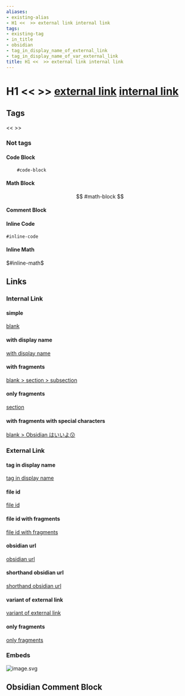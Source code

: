 ```yaml
---
aliases:
- existing-alias
- H1 <<  >> external link internal link
tags:
- existing-tag
- in_title
- obsidian
- tag_in_display_name_of_external_link
- tag_in_display_name_of_var_external_link
title: H1 <<  >> external link internal link
---
```

# H1 <<  >> [external link](https://example.com) [internal link]()

## Tags
<<  >>

### Not tags
#### Code Block
```
	#code-block
```

#### Math Block
$$
	#math-block
$$

#### Comment Block


#### Inline Code
`#inline-code`

#### Inline Math
$#inline-math$

## Links

### Internal Link
#### simple
[blank](blank.md)

#### with display name
[with display name](blank.md)

#### with fragments
[blank > section > subsection](blank.md#subsection)

#### only fragments
[section](#section)

#### with fragments with special characters
[blank > Obsidian はいいよ😗](blank.md#obsidian-はいいよ)

### External Link
#### tag in display name
[tag in display name](https://example.com)

#### file id
[file id](blank.md)

#### file id with fragments
[file id with fragments](blank.md#section)

#### obsidian url
[obsidian url](blank.md)

#### shorthand obsidian url
[shorthand obsidian url](blank.md)

#### variant of external link
[variant of external link ][variant #variant]

[variant #variant]:https://example.com

#### only fragments
[only fragments](#section)

### Embeds
![image.svg](image.svg)

## Obsidian Comment Block
